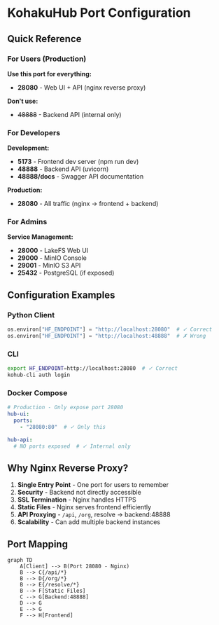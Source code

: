# KohakuHub Port Configuration

## Quick Reference

### For Users (Production)

**Use this port for everything:**
- **28080** - Web UI + API (nginx reverse proxy)

**Don't use:**
- ~~48888~~ - Backend API (internal only)

### For Developers

**Development:**
- **5173** - Frontend dev server (npm run dev)
- **48888** - Backend API (uvicorn)
- **48888/docs** - Swagger API documentation

**Production:**
- **28080** - All traffic (nginx → frontend + backend)

### For Admins

**Service Management:**
- **28000** - LakeFS Web UI
- **29000** - MinIO Console
- **29001** - MinIO S3 API
- **25432** - PostgreSQL (if exposed)

## Configuration Examples

### Python Client
```python
os.environ["HF_ENDPOINT"] = "http://localhost:28080"  # ✓ Correct
os.environ["HF_ENDPOINT"] = "http://localhost:48888"  # ✗ Wrong
```

### CLI
```bash
export HF_ENDPOINT=http://localhost:28080  # ✓ Correct
kohub-cli auth login
```

### Docker Compose
```yaml
# Production - Only expose port 28080
hub-ui:
  ports:
    - "28080:80"  # ✓ Only this

hub-api:
  # NO ports exposed  # ✓ Internal only
```

## Why Nginx Reverse Proxy?

1. **Single Entry Point** - One port for users to remember
2. **Security** - Backend not directly accessible
3. **SSL Termination** - Nginx handles HTTPS
4. **Static Files** - Nginx serves frontend efficiently
5. **API Proxying** - `/api`, `/org`, resolve → backend:48888
6. **Scalability** - Can add multiple backend instances

## Port Mapping

```mermaid
graph TD
    A[Client] --> B(Port 28080 - Nginx)
    B --> C{/api/*}
    B --> D{/org/*}
    B --> E{/resolve/*}
    B --> F[Static Files]
    C --> G[Backend:48888]
    D --> G
    E --> G
    F --> H[Frontend]
```
